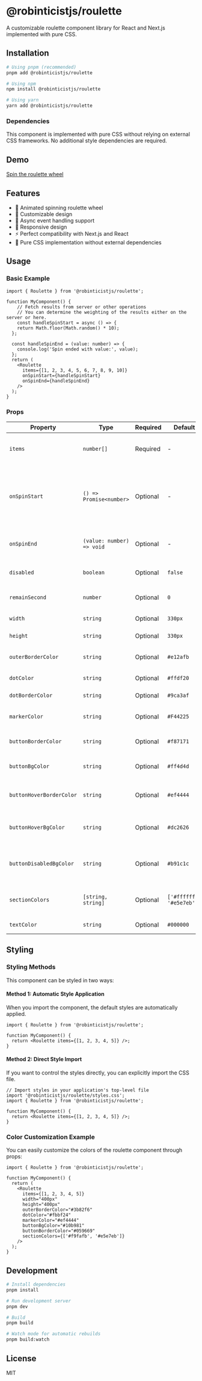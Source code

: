# @robinticistjs/roulette

A customizable roulette component library for React and Next.js implemented with pure CSS.

## Installation

```bash
# Using pnpm (recommended)
pnpm add @robinticistjs/roulette

# Using npm
npm install @robinticistjs/roulette

# Using yarn
yarn add @robinticistjs/roulette
```

### Dependencies

This component is implemented with pure CSS without relying on external CSS frameworks. No additional style dependencies are required.

## Demo
[Spin the roulette wheel](https://nk-space.net/en/portfolio/roulette)

## Features

- 🎡 Animated spinning roulette wheel
- 🎯 Customizable design
- 🔄 Async event handling support
- 📱 Responsive design
- ⚡ Perfect compatibility with Next.js and React
- 🚀 Pure CSS implementation without external dependencies

## Usage

### Basic Example

```tsx
import { Roulette } from '@robinticistjs/roulette';

function MyComponent() {
    // Fetch results from server or other operations
    // You can determine the weighting of the results either on the server or here.
    const handleSpinStart = async () => {
    return Math.floor(Math.random() * 10);
  };

  const handleSpinEnd = (value: number) => {
    console.log('Spin ended with value:', value);
  };
  return (
    <Roulette
      items={[1, 2, 3, 4, 5, 6, 7, 8, 9, 10]}
      onSpinStart={handleSpinStart}
      onSpinEnd={handleSpinEnd}
    />
  );
}
```

### Props

| Property | Type | Required | Default | Description |
|----------|------|----------|---------|-------------|
| `items` | `number[]` | Required | - | Array of items to display on the roulette |
| `onSpinStart` | `() => Promise<number>` | Optional | - | Function called when spinning starts, should return the winning item index |
| `onSpinEnd` | `(value: number) => void` | Optional | - | Function called when spinning ends |
| `disabled` | `boolean` | Optional | `false` | Whether the roulette is disabled |
| `remainSecond` | `number` | Optional | `0` | Remaining time (timestamp) |
| `width` | `string` | Optional | `330px` | Width of the roulette |
| `height` | `string` | Optional | `330px` | Height of the roulette |
| `outerBorderColor` | `string` | Optional | `#e12afb` | Color of the outer border |
| `dotColor` | `string` | Optional | `#ffdf20` | Color of the dots |
| `dotBorderColor` | `string` | Optional | `#9ca3af` | Color of the dot borders |
| `markerColor` | `string` | Optional | `#F44225` | Color of the marker arrow |
| `buttonBorderColor` | `string` | Optional | `#f87171` | Color of the button border |
| `buttonBgColor` | `string` | Optional | `#ff4d4d` | Color of the button background |
| `buttonHoverBorderColor` | `string` | Optional | `#ef4444` | Color of the button border on hover |
| `buttonHoverBgColor` | `string` | Optional | `#dc2626` | Color of the button background on hover |
| `buttonDisabledBgColor` | `string` | Optional | `#b91c1c` | Color of the button background when disabled |
| `sectionColors` | `[string, string]` | Optional | `['#ffffff', '#e5e7eb']` | Colors for even and odd sections |
| `textColor` | `string` | Optional | `#000000` | Color of the text |

## Styling

### Styling Methods

This component can be styled in two ways:

#### Method 1: Automatic Style Application

When you import the component, the default styles are automatically applied.

```tsx
import { Roulette } from '@robinticistjs/roulette';

function MyComponent() {
  return <Roulette items={[1, 2, 3, 4, 5]} />;
}
```

#### Method 2: Direct Style Import

If you want to control the styles directly, you can explicitly import the CSS file.

```tsx
// Import styles in your application's top-level file
import '@robinticistjs/roulette/styles.css';
import { Roulette } from '@robinticistjs/roulette';

function MyComponent() {
  return <Roulette items={[1, 2, 3, 4, 5]} />;
}
```

### Color Customization Example

You can easily customize the colors of the roulette component through props:

```tsx
import { Roulette } from '@robinticistjs/roulette';

function MyComponent() {
  return (
    <Roulette
      items={[1, 2, 3, 4, 5]}
      width="400px"
      height="400px"
      outerBorderColor="#3b82f6"
      dotColor="#fbbf24"
      markerColor="#ef4444"
      buttonBgColor="#10b981"
      buttonBorderColor="#059669"
      sectionColors={['#f9fafb', '#e5e7eb']}
    />
  );
}
```

## Development

```bash
# Install dependencies
pnpm install

# Run development server
pnpm dev

# Build
pnpm build

# Watch mode for automatic rebuilds
pnpm build:watch
```

## License

MIT